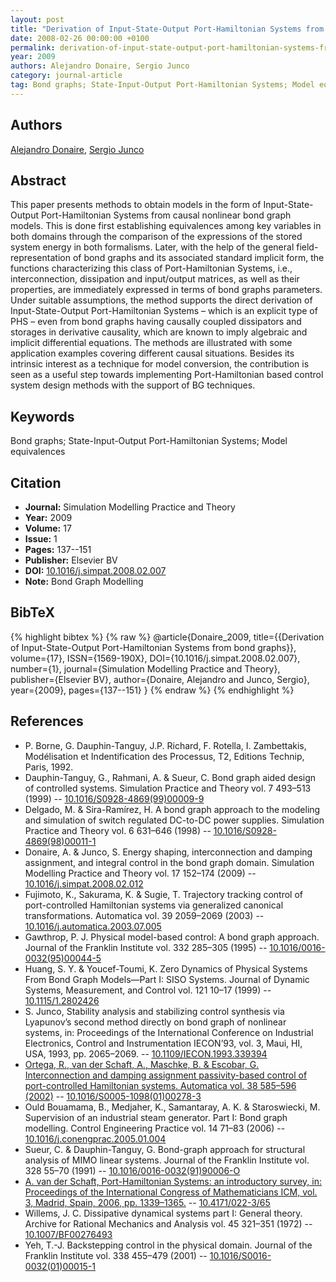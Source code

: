 ```yaml
---
layout: post
title: "Derivation of Input-State-Output Port-Hamiltonian Systems from bond graphs"
date: 2008-02-26 00:00:00 +0100
permalink: derivation-of-input-state-output-port-hamiltonian-systems-from-bond-graphs
year: 2009
authors: Alejandro Donaire, Sergio Junco
category: journal-article
tag: Bond graphs; State-Input-Output Port-Hamiltonian Systems; Model equivalences
---
```

 
## Authors
[Alejandro Donaire](authors/alejandro-donaire), [Sergio Junco](authors/sergio-junco)
 
## Abstract
This paper presents methods to obtain models in the form of Input-State-Output Port-Hamiltonian Systems from causal nonlinear bond graph models. This is done first establishing equivalences among key variables in both domains through the comparison of the expressions of the stored system energy in both formalisms. Later, with the help of the general field-representation of bond graphs and its associated standard implicit form, the functions characterizing this class of Port-Hamiltonian Systems, i.e., interconnection, dissipation and input/output matrices, as well as their properties, are immediately expressed in terms of bond graphs parameters. Under suitable assumptions, the method supports the direct derivation of Input-State-Output Port-Hamiltonian Systems – which is an explicit type of PHS – even from bond graphs having causally coupled dissipators and storages in derivative causality, which are known to imply algebraic and implicit differential equations. The methods are illustrated with some application examples covering different causal situations. Besides its intrinsic interest as a technique for model conversion, the contribution is seen as a useful step towards implementing Port-Hamiltonian based control system design methods with the support of BG techniques.
 
## Keywords
Bond graphs; State-Input-Output Port-Hamiltonian Systems; Model equivalences
 
## Citation
- **Journal:** Simulation Modelling Practice and Theory
- **Year:** 2009
- **Volume:** 17
- **Issue:** 1
- **Pages:** 137--151
- **Publisher:** Elsevier BV
- **DOI:** [10.1016/j.simpat.2008.02.007](https://doi.org/10.1016/j.simpat.2008.02.007)
- **Note:** Bond Graph Modelling
 
## BibTeX
{% highlight bibtex %}
{% raw %}
@article{Donaire_2009,
  title={{Derivation of Input-State-Output Port-Hamiltonian Systems from bond graphs}},
  volume={17},
  ISSN={1569-190X},
  DOI={10.1016/j.simpat.2008.02.007},
  number={1},
  journal={Simulation Modelling Practice and Theory},
  publisher={Elsevier BV},
  author={Donaire, Alejandro and Junco, Sergio},
  year={2009},
  pages={137--151}
}
{% endraw %}
{% endhighlight %}
 
## References
- P. Borne, G. Dauphin-Tanguy, J.P. Richard, F. Rotella, I. Zambettakis, Modélisation et Indentification des Processus, T2, Editions Technip, Paris, 1992.
- Dauphin-Tanguy, G., Rahmani, A. & Sueur, C. Bond graph aided design of controlled systems. Simulation Practice and Theory vol. 7 493–513 (1999) -- [10.1016/S0928-4869(99)00009-9](https://doi.org/10.1016/S0928-4869(99)00009-9)
- Delgado, M. & Sira-Ramı́rez, H. A bond graph approach to the modeling and simulation of switch regulated DC-to-DC power supplies. Simulation Practice and Theory vol. 6 631–646 (1998) -- [10.1016/S0928-4869(98)00011-1](https://doi.org/10.1016/S0928-4869(98)00011-1)
- Donaire, A. & Junco, S. Energy shaping, interconnection and damping assignment, and integral control in the bond graph domain. Simulation Modelling Practice and Theory vol. 17 152–174 (2009) -- [10.1016/j.simpat.2008.02.012](https://doi.org/10.1016/j.simpat.2008.02.012)
- Fujimoto, K., Sakurama, K. & Sugie, T. Trajectory tracking control of port-controlled Hamiltonian systems via generalized canonical transformations. Automatica vol. 39 2059–2069 (2003) -- [10.1016/j.automatica.2003.07.005](https://doi.org/10.1016/j.automatica.2003.07.005)
- Gawthrop, P. J. Physical model-based control: A bond graph approach. Journal of the Franklin Institute vol. 332 285–305 (1995) -- [10.1016/0016-0032(95)00044-5](https://doi.org/10.1016/0016-0032(95)00044-5)
- Huang, S. Y. & Youcef-Toumi, K. Zero Dynamics of Physical Systems From Bond Graph Models—Part I: SISO Systems. Journal of Dynamic Systems, Measurement, and Control vol. 121 10–17 (1999) -- [10.1115/1.2802426](https://doi.org/10.1115/1.2802426)
- S. Junco, Stability analysis and stabilizing control synthesis via Lyapunov’s second method directly on bond graph of nonlinear systems, in: Proceedings of the International Conference on Industrial Electronics, Control and Instrumentation IECON’93, vol. 3, Maui, HI, USA, 1993, pp. 2065–2069. -- [10.1109/IECON.1993.339394](https://doi.org/10.1109/IECON.1993.339394)
- [Ortega, R., van der Schaft, A., Maschke, B. & Escobar, G. Interconnection and damping assignment passivity-based control of port-controlled Hamiltonian systems. Automatica vol. 38 585–596 (2002)](interconnection-and-damping-assignment-passivity-based-control-of-port-controlled-hamiltonian-systems) -- [10.1016/S0005-1098(01)00278-3](https://doi.org/10.1016/S0005-1098(01)00278-3)
- Ould Bouamama, B., Medjaher, K., Samantaray, A. K. & Staroswiecki, M. Supervision of an industrial steam generator. Part I: Bond graph modelling. Control Engineering Practice vol. 14 71–83 (2006) -- [10.1016/j.conengprac.2005.01.004](https://doi.org/10.1016/j.conengprac.2005.01.004)
- Sueur, C. & Dauphin-Tanguy, G. Bond-graph approach for structural analysis of MIMO linear systems. Journal of the Franklin Institute vol. 328 55–70 (1991) -- [10.1016/0016-0032(91)90006-O](https://doi.org/10.1016/0016-0032(91)90006-O)
- [A. van der Schaft, Port-Hamiltonian Systems: an introductory survey, in: Proceedings of the International Congress of Mathematicians ICM, vol. 3, Madrid, Spain, 2006, pp. 1339–1365.](port-hamiltonian-systems-an-introductory-survey) -- [10.4171/022-3/65](https://doi.org/10.4171/022-3/65)
- Willems, J. C. Dissipative dynamical systems part I: General theory. Archive for Rational Mechanics and Analysis vol. 45 321–351 (1972) -- [10.1007/BF00276493](https://doi.org/10.1007/BF00276493)
- Yeh, T.-J. Backstepping control in the physical domain. Journal of the Franklin Institute vol. 338 455–479 (2001) -- [10.1016/S0016-0032(01)00015-1](https://doi.org/10.1016/S0016-0032(01)00015-1)

